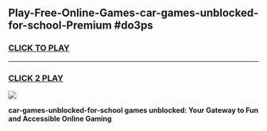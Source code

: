 
## Play-Free-Online-Games-car-games-unblocked-for-school-Premium #do3ps
<h3>
<a href="https://premium.freeplayer.one?title=car-games-unblocked-for-school&ref=8M">CLICK TO PLAY</a></h3>
<hr>

<h3>
<a href="https://premium.freeplayer.one?title=car-games-unblocked-for-school&ref=8M">CLICK 2 PLAY</a>
  
</h3>

<a href="https://premium.freeplayer.one?title=car-games-unblocked-for-school&ref=8M"><img src="https://clearcache.store/games.png"></a>


**car-games-unblocked-for-school games unblocked: Your Gateway to Fun and Accessible Online Gaming**
